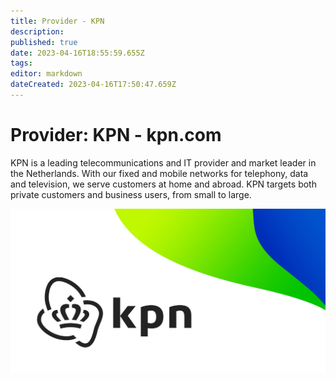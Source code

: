 ```yaml
---
title: Provider - KPN
description: 
published: true
date: 2023-04-16T18:55:59.655Z
tags: 
editor: markdown
dateCreated: 2023-04-16T17:50:47.659Z
---
```


# Provider: KPN - kpn.com

KPN is a leading telecommunications and IT provider and market leader in the Netherlands. With our fixed and mobile networks for telephony, data and television, we serve customers at home and abroad. KPN targets both private customers and business users, from small to large.

![kpn.jpg](/images/site/kpn.jpg)